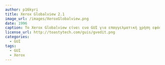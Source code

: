 ```yaml
---
author: p16kyri
title: Xerox Globalview 2.1
image_url: /images/XeroxGlobalview.png
date: 1996
caption: Το Xerox Globalview είναι ενα GUI για επαγγελματική χρήση εφόσον επρόκειτο για office suite.Στην αρχή δημιουργήθηκε για τη διάδραση ενός εργαζομένου με ενα γραφικό περιβάλλον γραφείου. Η έκδοση 2.1 είναι η τελευταία του έκδοση για Windows 3.1 αλλά δεν λειτουργεί σαν εφαρμογή των WIndows, αντίθετα είναι προσομοίωση του Xerox Star System.
license_url: http://toastytech.com/guis/gvedit.png
categories:
  - GUI
tags:
  - GUI
  - Xerox
---
```

